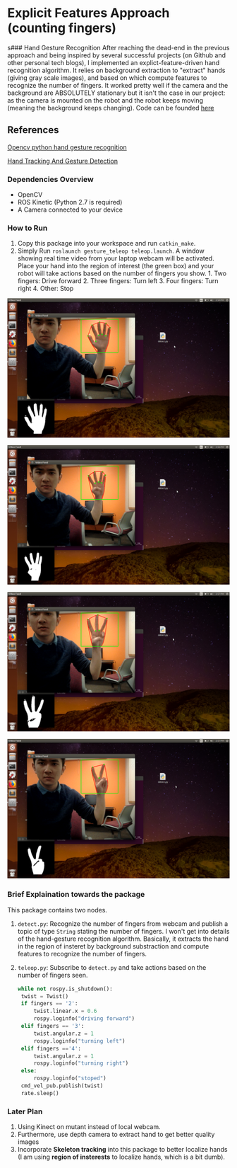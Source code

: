# Explicit Features Approach \(counting fingers\)

s\#\#\# Hand Gesture Recognition After reaching the dead-end in the previous approach and being inspired by several successful projects \(on Github and other personal tech blogs\), I implemented an explict-feature-driven hand recognition algorithm. It relies on background extraction to "extract" hands \(giving gray scale images\), and based on which compute features to recognize the number of fingers. It worked pretty well if the camera and the background are ABSOLUTELY stationary but it isn't the case in our project: as the camera is mounted on the robot and the robot keeps moving \(meaning the background keeps changing\). Code can be founded [here](https://github.com/campusrover/count_fingers)

## References

[Opencv python hand gesture recognition](http://creat-tabu.blogspot.com/2013/08/opencv-python-hand-gesture-recognition.html)

[Hand Tracking And Gesture Detection](https://s-ln.in/2013/04/18/hand-tracking-and-gesture-detection-opencv/)

### Dependencies Overview

* OpenCV
* ROS Kinetic \(Python 2.7 is required\)
* A Camera connected to your device

### How to Run

1. Copy this package into your workspace and run `catkin_make`.
2. Simply Run `roslaunch gesture_teleop teleop.launch`. A window showing real time video from your laptop webcam will be activated. Place your hand into the region of interest \(the green box\) and your robot will take actions based on the number of fingers you show. 1. Two fingers: Drive forward 2. Three fingers: Turn left 3. Four fingers: Turn right 4. Other: Stop

![f5](../.gitbook/assets/1.png)

![f4](../.gitbook/assets/2.png)

![f3](../.gitbook/assets/3.png)

![f2](../.gitbook/assets/4.png)

### Brief Explaination towards the package

This package contains two nodes.

1. `detect.py`: Recognize the number of fingers from webcam and publish a topic of type `String` stating the number of fingers. I won't get into details of the hand-gesture recognition algorithm. Basically, it extracts the hand in the region of insteret by background substraction and compute features to recognize the number of fingers.
2. `teleop.py`: Subscribe to `detect.py` and take actions based on the number of fingers seen.

   ```python
   while not rospy.is_shutdown():
    twist = Twist()
    if fingers == '2':
        twist.linear.x = 0.6
        rospy.loginfo("driving forward")
    elif fingers == '3':
        twist.angular.z = 1
        rospy.loginfo("turning left")
    elif fingers =='4':
        twist.angular.z = 1
        rospy.loginfo("turning right")
    else:
        rospy.loginfo("stoped")
    cmd_vel_pub.publish(twist)
    rate.sleep()
   ```

### Later Plan

1. Using Kinect on mutant instead of local webcam.
2. Furthermore, use depth camera to extract hand to get better quality images
3. Incorporate **Skeleton tracking** into this package to better localize hands \(I am using **region of insterests** to localize hands, which is a bit dumb\).

